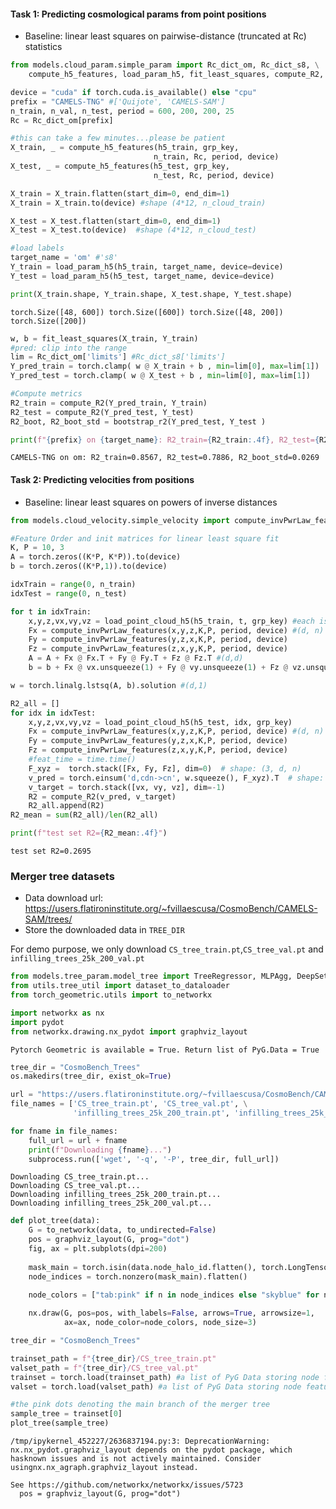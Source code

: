 #### Task 1: Predicting cosmological params from point positions
- Baseline: linear least squares on pairwise-distance (truncated at Rc) statistics


```python
from models.cloud_param.simple_param import Rc_dict_om, Rc_dict_s8, \
    compute_h5_features, load_param_h5, fit_least_squares, compute_R2, bootstrap_r2
```


```python
device = "cuda" if torch.cuda.is_available() else "cpu"
prefix = "CAMELS-TNG" #['Quijote', 'CAMELS-SAM']
n_train, n_val, n_test, period = 600, 200, 200, 25 
Rc = Rc_dict_om[prefix]
```


```python
#this can take a few minutes...please be patient
X_train, _ = compute_h5_features(h5_train, grp_key, 
                                n_train, Rc, period, device)
X_test, _ = compute_h5_features(h5_test, grp_key, 
                                n_test, Rc, period, device)
```


```python
X_train = X_train.flatten(start_dim=0, end_dim=1)
X_train = X_train.to(device) #shape (4*12, n_cloud_train)

X_test = X_test.flatten(start_dim=0, end_dim=1) 
X_test = X_test.to(device)  #shape (4*12, n_cloud_test)

#load labels 
target_name = 'om' #'s8'
Y_train = load_param_h5(h5_train, target_name, device=device)
Y_test = load_param_h5(h5_test, target_name, device=device)

print(X_train.shape, Y_train.shape, X_test.shape, Y_test.shape)
```

    torch.Size([48, 600]) torch.Size([600]) torch.Size([48, 200]) torch.Size([200])



```python
w, b = fit_least_squares(X_train, Y_train)
#pred: clip into the range
lim = Rc_dict_om['limits'] #Rc_dict_s8['limits']
Y_pred_train = torch.clamp( w @ X_train + b , min=lim[0], max=lim[1])
Y_pred_test = torch.clamp( w @ X_test + b , min=lim[0], max=lim[1])

#Compute metrics
R2_train = compute_R2(Y_pred_train, Y_train)
R2_test = compute_R2(Y_pred_test, Y_test)
R2_boot, R2_boot_std = bootstrap_r2(Y_pred_test, Y_test )

print(f"{prefix} on {target_name}: R2_train={R2_train:.4f}, R2_test={R2_test:.4f}, R2_boot_std={R2_boot_std:.4f}")

```

    CAMELS-TNG on om: R2_train=0.8567, R2_test=0.7886, R2_boot_std=0.0269


#### Task 2: Predicting velocities from positions
- Baseline: linear least squares on powers of inverse distances


```python
from models.cloud_velocity.simple_velocity import compute_invPwrLaw_features
```


```python
#Feature Order and init matrices for linear least square fit
K, P = 10, 3
A = torch.zeros((K*P, K*P)).to(device)
b = torch.zeros((K*P,1)).to(device)
```


```python
idxTrain = range(0, n_train)
idxTest = range(0, n_test)

for t in idxTrain:
    x,y,z,vx,vy,vz = load_point_cloud_h5(h5_train, t, grp_key) #each is a (n,1) vector or (1,n) ? CHECK
    Fx = compute_invPwrLaw_features(x,y,z,K,P, period, device) #(d, n)
    Fy = compute_invPwrLaw_features(y,z,x,K,P, period, device)
    Fz = compute_invPwrLaw_features(z,x,y,K,P, period, device)
    A = A + Fx @ Fx.T + Fy @ Fy.T + Fz @ Fz.T #(d,d)
    b = b + Fx @ vx.unsqueeze(1) + Fy @ vy.unsqueeze(1) + Fz @ vz.unsqueeze(1)  #(d,1)

w = torch.linalg.lstsq(A, b).solution #(d,1)
```


```python
R2_all = []
for idx in idxTest:
    x,y,z,vx,vy,vz = load_point_cloud_h5(h5_test, idx, grp_key) 
    Fx = compute_invPwrLaw_features(x,y,z,K,P, period, device) #(d, n)
    Fy = compute_invPwrLaw_features(y,z,x,K,P, period, device)
    Fz = compute_invPwrLaw_features(z,x,y,K,P, period, device)
    #feat_time = time.time()
    F_xyz =  torch.stack([Fx, Fy, Fz], dim=0)  # shape: (3, d, n)
    v_pred = torch.einsum('d,cdn->cn', w.squeeze(), F_xyz).T  # shape: (n, 3)
    v_target = torch.stack([vx, vy, vz], dim=-1)
    R2 = compute_R2(v_pred, v_target)
    R2_all.append(R2)
R2_mean = sum(R2_all)/len(R2_all)

print(f"test set R2={R2_mean:.4f}")
```

    test set R2=0.2695


### Merger tree datasets
- Data download url: https://users.flatironinstitute.org/~fvillaescusa/CosmoBench/CAMELS-SAM/trees/
- Store the downloaded data in `TREE_DIR`

For demo purpose, we only download `CS_tree_train.pt`,`CS_tree_val.pt` and `infilling_trees_25k_200_val.pt`


```python
from models.tree_param.model_tree import TreeRegressor, MLPAgg, DeepSet, train_eval_model
from utils.tree_util import dataset_to_dataloader
from torch_geometric.utils import to_networkx

import networkx as nx
import pydot
from networkx.drawing.nx_pydot import graphviz_layout
```

    Pytorch Geometric is available = True. Return list of PyG.Data = True



```python
tree_dir = "CosmoBench_Trees"
os.makedirs(tree_dir, exist_ok=True)

url = "https://users.flatironinstitute.org/~fvillaescusa/CosmoBench/CAMELS-SAM/trees/"
file_names = ['CS_tree_train.pt', 'CS_tree_val.pt', \
              'infilling_trees_25k_200_train.pt', 'infilling_trees_25k_200_val.pt']

for fname in file_names:
    full_url = url + fname
    print(f"Downloading {fname}...")
    subprocess.run(['wget', '-q', '-P', tree_dir, full_url])
```

    Downloading CS_tree_train.pt...
    Downloading CS_tree_val.pt...
    Downloading infilling_trees_25k_200_train.pt...
    Downloading infilling_trees_25k_200_val.pt...



```python
def plot_tree(data):
    G = to_networkx(data, to_undirected=False)
    pos = graphviz_layout(G, prog="dot")
    fig, ax = plt.subplots(dpi=200)
    
    mask_main = torch.isin(data.node_halo_id.flatten(), torch.LongTensor(data.mask_main)) #NOTE: a halo id may appear > 1 if the halo splits
    node_indices = torch.nonzero(mask_main).flatten()

    node_colors = ["tab:pink" if n in node_indices else "skyblue" for n in G.nodes()]
    
    nx.draw(G, pos=pos, with_labels=False, arrows=True, arrowsize=1,
            ax=ax, node_color=node_colors, node_size=3)
```


```python
tree_dir = "CosmoBench_Trees"

trainset_path = f"{tree_dir}/CS_tree_train.pt"
valset_path = f"{tree_dir}/CS_tree_val.pt"
trainset = torch.load(trainset_path) #a list of PyG Data storing node features, edge index, etc
valset = torch.load(valset_path) #a list of PyG Data storing node features, edge index, etc

```


```python
#the pink dots denoting the main branch of the merger tree
sample_tree = trainset[0]
plot_tree(sample_tree)
```

    /tmp/ipykernel_452227/2636837194.py:3: DeprecationWarning: nx.nx_pydot.graphviz_layout depends on the pydot package, which hasknown issues and is not actively maintained. Consider usingnx.nx_agraph.graphviz_layout instead.
    
    See https://github.com/networkx/networkx/issues/5723
      pos = graphviz_layout(G, prog="dot")



    

